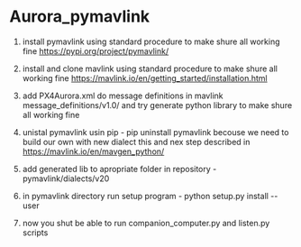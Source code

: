 # Aurora_pymavlink

1)  install pymavlink using standard procedure to make shure all working fine 
    https://pypi.org/project/pymavlink/

2)  install and clone mavlink using standard procedure to make shure all working fine
    https://mavlink.io/en/getting_started/installation.html

3)  add PX4Aurora.xml do message definitions in mavlink  message_definitions/v1.0/
    and try generate python library to make shure all working fine

4) unistal pymavlink usin pip - pip uninstall pymavlink
    becouse we need to build our own with new dialect
    this and nex step described in
    https://mavlink.io/en/mavgen_python/

5) add generated lib to apropriate folder in repository - pymavlink/dialects/v20

6) in pymavlink directory run setup program - python setup.py install --user

7) now you shut be able to run companion_computer.py and listen.py scripts




